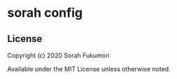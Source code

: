 # sorah config

## License

Copyright (c) 2020 Sorah Fukumori

Available under the MIT License unless otherwise noted.
